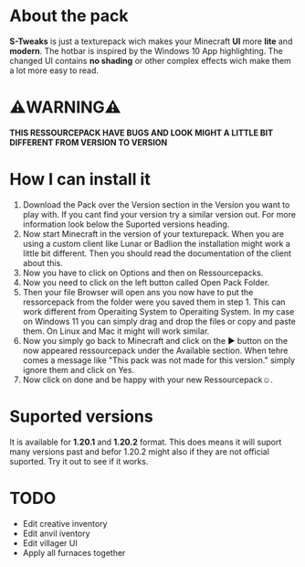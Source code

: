 # About the pack
**S-Tweaks** is just a texturepack wich makes your Minecraft **UI** more **lite** and **modern**. The hotbar is inspired by the Windows 10 App highlighting. The changed UI contains **no shading** or other complex effects wich make them a lot more easy to read.


# **⚠️WARNING⚠️**
**THIS RESSOURCEPACK HAVE BUGS AND LOOK MIGHT A LITTLE BIT DIFFERENT FROM VERSION TO VERSION**

# How I can install it
1. Download the Pack over the Version section in the Version you want to play with. If you cant find your version try a similar version out. For more information look below the Suported versions heading.
2. Now start Minecraft in the version of your texturepack. When you are using a custom client like Lunar or Badlion the installation might work a little bit different. Then you should read the documentation of the client about this.
3. Now you have to click on Options and then on Ressourcepacks.
4. Now you need to click on the left button called Open Pack Folder.
5. Then your file Browser will open ans you now have to put the ressorcepack from the folder were you saved them in step 1. This can work different from Operaiting System to Operaiting System. In my case on Windows 11 you can simply drag and drop the files or copy and paste them. On Linux and Mac it might will work similar.
6. Now you simply go back to Minecraft and click on the ▶️ button on the now appeared ressourcepack under the Available section. When tehre comes a message like "This pack was not made for this version." simply ignore them and click on Yes.
7. Now click on done and be happy with your new Ressourcepack☺.

# Suported versions
It is available for **1.20.1** and **1.20.2** format. This does means it will suport many versions past and befor 1.20.2 might also if they are not official suported. Try it out to see if it works.

# TODO
+ Edit creative inventory
+ Edit anvil iventory
+ Edit villager UI
+ Apply all furnaces together
